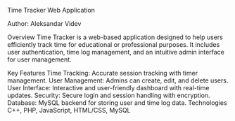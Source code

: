 Time Tracker Web Application

Author: Aleksandar Videv

Overview
Time Tracker is a web-based application designed to help users efficiently track time for educational or professional purposes. It includes user authentication, time log management, and an intuitive admin interface for user management.

Key Features
Time Tracking: Accurate session tracking with timer management.
User Management: Admins can create, edit, and delete users.
User Interface: Interactive and user-friendly dashboard with real-time updates.
Security: Secure login and session handling with encryption.
Database: MySQL backend for storing user and time log data.
Technologies
C++, PHP, JavaScript, HTML/CSS, MySQL
